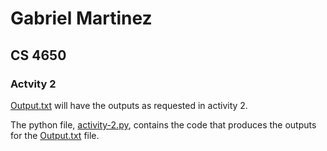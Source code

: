# Gabriel Martinez
## CS 4650
### Actvity 2

[Output.txt](/Activity-2/output.txt) will have the outputs as requested in activity 2.

The python file, [activity-2.py](/Activity-2/activity-2.py), contains the code that produces the outputs for the [Output.txt](/Activity-2/output.txt) file.
